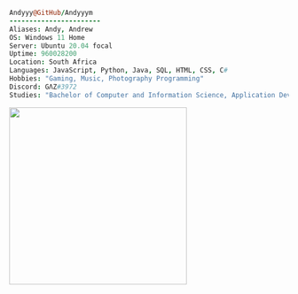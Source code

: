 ```coffee
Andyyy@GitHub/Andyyym
-----------------------
Aliases: Andy, Andrew
OS: Windows 11 Home
Server: Ubuntu 20.04 focal
Uptime: 960028200
Location: South Africa
Languages: JavaScript, Python, Java, SQL, HTML, CSS, C#
Hobbies: "Gaming, Music, Photography Programming"
Discord: GΛZ#3972
Studies: "Bachelor of Computer and Information Science, Application Development"
```  
<a href="https://discord.com/users/333331842360934400"><img src="https://lanyard.cnrad.dev/api/333331842360934400?idleMessage=Surfing%20waves%20in%20cyberspace..." width="320"/></a>
</div>

